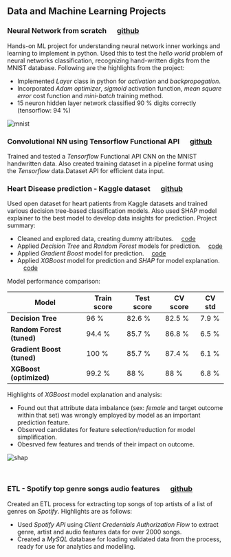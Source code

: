 <!-- Global site tag (gtag.js) - Google Analytics -->
<script async src="https://www.googletagmanager.com/gtag/js?id=UA-229364959-1"></script>
<script>
  window.dataLayer = window.dataLayer || [];
  function gtag(){dataLayer.push(arguments);}
  gtag('js', new Date());

  gtag('config', 'UA-229364959-1');
</script>


## Data and Machine Learning Projects

### Neural Network from scratch    &emsp; [github](https://github.com/td-iceman/Tarandeep-Projects/blob/main/Neural%20Network%20from%20scratch/NN_from_scratch.ipynb)

Hands-on ML project for understanding neural network inner workings and learning to implement in python. Used this to test the *hello world* problem of neural networks classification, recognizing hand-written digits from the MNIST database. Following are the highlights from the project:

- Implemented *Layer* class in python for *activation* and *backpropogation*.
- Incorporated *Adam optimizer*, *sigmoid* activation function, *mean square error* cost function and *mini-batch* training method.
- 15 neuron hidden layer network classified 90 % digits correctly (tensorflow: 94 %)

![mnist](/Tarandeep-Projects/images/MNIST_digit.jpg)

### Convolutional NN using Tensorflow Functional API    &emsp; [github](https://github.com/td-iceman/Tarandeep-Projects/blob/main/Tensorflow/CNN%20using%20Functional%20API/mnist_tf_keras_CNN.ipynb)

Trained and tested a *Tensorflow* Functional API CNN on the MNIST handwritten data. Also created training dataset in a pipeline format using the *Tensorflow* data.Dataset API for efficient data input. 
<br />

### Heart Disease prediction - Kaggle dataset     &emsp; [github](https://github.com/td-iceman/Tarandeep-Projects/tree/main/Heart%20Disease%20Prediction)

Used open dataset for heart patients from Kaggle datasets and trained various decision tree-based classification models. Also used SHAP model explainer to the best model to develop data insights for prediction. Project summary:

- Cleaned and explored data, creating dummy attributes. &emsp;[code](https://github.com/td-iceman/Tarandeep-Projects/blob/main/Heart%20Disease%20Prediction/1_Heart_Disease_data_processing.ipynb)
- Applied *Decision Tree* and *Random Forest* models for prediction. &emsp;[code](https://github.com/td-iceman/Tarandeep-Projects/blob/main/Heart%20Disease%20Prediction/2_Heart_Disease_decision_tree_random_forest.ipynb)
- Applied *Gradient Boost* model for prediction. &emsp;[code](https://github.com/td-iceman/Tarandeep-Projects/blob/main/Heart%20Disease%20Prediction/3_Heart_Disease_gradient_boost.ipynb)
- Applied *XGBoost* model for prediction and *SHAP* for model explanation. &emsp;[code](https://github.com/td-iceman/Tarandeep-Projects/blob/main/Heart%20Disease%20Prediction/4_Heart_Disease_xgboost.ipynb)

Model performance comparison:

| Model | Train score | Test score | CV score | CV std |
| --- | --- | --- | --- | --- |
| **Decision Tree** | 96 % | 82.6 % | 82.5 % | 7.9 % |
| **Random Forest (tuned)** | 94.4 % | 85.7 % | 86.8 % | 6.5 % |
| **Gradient Boost (tuned)** | 100 % | 85.7 % | 87.4 % | 6.1 % |
| **XGBoost (optimized)** | 99.2 % | 88 % | 88 % | 6.8 % |

Highlights of *XGBoost* model explanation and analysis:
- Found out that attribute data imbalance (sex: *female* and target outcome within that set) was wrongly employed by model as an important prediction feature.
- Observed candidates for feature selection/reduction for model simplification.
- Obesrved few features and trends of their impact on outcome. 

![shap](/Tarandeep-Projects/images/shap.jpg)


<br />

### ETL - Spotify top genre songs audio features     &emsp; [github](https://github.com/td-iceman/Tarandeep-Projects/blob/main/Spotify%20ETL%20and%20ML/1_Data_ETL_pipeline.ipynb)

Created an ETL process for extracting top songs of top artists of a list of genres on *Spotify*. Highlights are as follows:
- Used *Spotify API* using *Client Credentials Authorization Flow* to extract genre, artist and audio features data for over 2000 songs.
- Created a *MySQL* database for loading validated data from the process, ready for use for analytics and modelling.
